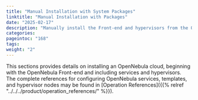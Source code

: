 ```yaml
---
title: "Manual Installation with System Packages"
linktitle: "Manual Installation with Packages"
date: "2025-02-17"
description: "Manually install the Front-end and hypervisors from the OpenNebula packages"
categories:
pageintoc: "168"
tags:
weight: "2"
---
```


<a id="package-installation-references"></a>

<a id="ocd"></a>

<a id="vmmg"></a>

<a id="open-cluster-deployment"></a>

<!--# Package Installation References -->

This sections provides details on installing an OpenNebula cloud, beginning with the OpenNebula Front-end and including services and hypervisors. The complete references for configuring OpenNebula services, templates, and hypervisor nodes may be found in [Operation References]({{% relref "../../../product/operation_references/" %}}).
